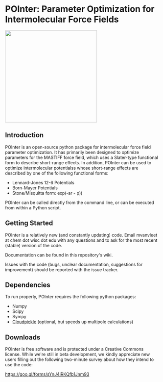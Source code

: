 # POInter: Parameter Optimization for Intermolecular Force Fields


<img src="http://www.clipartpal.com/_thumbs/pd/animal/dog/pointer_3.png" width="300" >

Introduction
------------
POInter is an open-source python package for intermolecular force field parameter optimization. 
It has primarily been designed to optimize parameters for the MASTIFF force field, which 
uses a Slater-type functional form to describe short-range effects. In addition, 
POInter can be used to optimize intermolecular potentialss whose short-range effects are 
described by one of the following functional forms:

* Lennard-Jones 12-6 Potentials
* Born-Mayer Potentials
* Stone/Misquitta form: exp(-ar - p))

POInter can be called directly from the command line, or can be executed from within a Python script.


Getting Started
---------------
POInter is a relatively new (and constantly updating) code. 
Email mvanvleet at chem dot wisc dot edu
with any questions and to ask for the most recent (stable) version of the code.

Documentation can be found in this repository's wiki.

Issues with the code (bugs, unclear documentation, suggestions for improvement)
should be reported with the issue tracker.


Dependencies
------------
To run properly, POInter requires the following python packages:

* Numpy
* Scipy
* Sympy
* [Cloudpickle](https://github.com/cloudpipe/cloudpickle) (optional, but speeds up multipole calculations)

Downloads
---------
POInter is free software and is protected under a Creative Commons license. While we're still in beta development,
we kindly appreciate new users filling out the following two-minute survey about how they intend to use the code:

https://goo.gl/forms/sYnJ4iRKQfb1Jnm93

